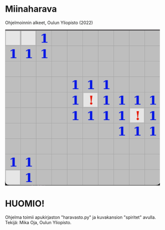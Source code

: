 # Miinaharava
Ohjelmoinnin alkeet, Oulun Yliopisto (2022)

![plot](miinaharava.png)

# HUOMIO!
Ohjelma toimii apukirjaston "haravasto.py" ja kuvakansion "spiritet" avulla. Tekijä: Mika Oja, Oulun Yliopisto.
